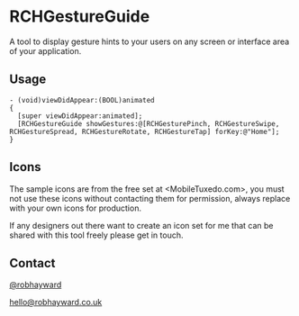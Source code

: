 RCHGestureGuide
===============

A tool to display gesture hints to your users on any screen or interface area of your application.

## Usage

    - (void)viewDidAppear:(BOOL)animated
    {
      [super viewDidAppear:animated];
      [RCHGestureGuide showGestures:@[RCHGesturePinch, RCHGestureSwipe, RCHGestureSpread, RCHGestureRotate, RCHGestureTap] forKey:@"Home"];
    }

## Icons

The sample icons are from the free set at <MobileTuxedo.com>, you must not use these icons without contacting them for permission, always replace with your own icons for production.

If any designers out there want to create an icon set for me that can be shared with this tool freely please get in touch.

## Contact

[@robhayward](http://www.twitter.com/robhayward) 

<hello@robhayward.co.uk>
